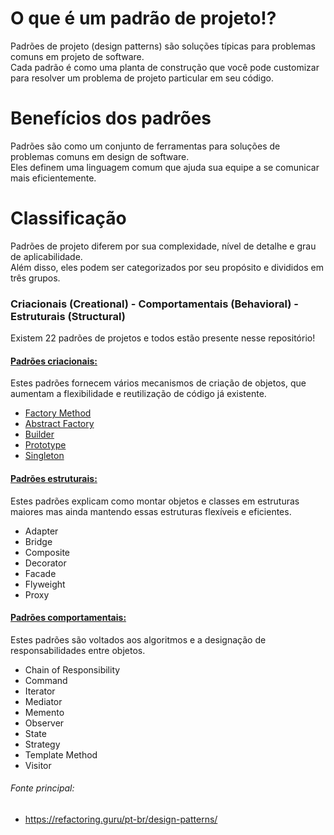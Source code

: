 # O que é um padrão de projeto!?
Padrões de projeto (design patterns) são soluções típicas para problemas comuns em projeto de software.<br>
Cada padrão é como uma planta de construção que você pode customizar para resolver um problema de projeto particular em seu código.

# Benefícios dos padrões
Padrões são como um conjunto de ferramentas para soluções de problemas comuns em design de software.<br>
Eles definem uma linguagem comum que ajuda sua equipe a se comunicar mais eficientemente.

# Classificação
Padrões de projeto diferem por sua complexidade, nível de detalhe e grau de aplicabilidade.<br>
Além disso, eles podem ser categorizados por seu propósito e divididos em três grupos.

### Criacionais (Creational) - Comportamentais (Behavioral) - Estruturais (Structural)

Existem 22 padrões de projetos e todos estão presente nesse repositório!

#### [Padrões criacionais:](https://github.com/Kakouz/design-pattern-Java/tree/main/src/design_patterns/creational)
Estes padrões fornecem vários mecanismos de criação de objetos, que aumentam a flexibilidade e reutilização de código já existente.<br>

- [Factory Method](https://github.com/Kakouz/design-pattern-Java/tree/main/src/design_patterns/creational/factory_method)
- [Abstract Factory](https://github.com/Kakouz/design-pattern-Java/tree/main/src/design_patterns/creational/abstract_factory)
- [Builder](https://github.com/Kakouz/design-pattern-Java/tree/main/src/design_patterns/creational/builder)
- [Prototype](https://github.com/Kakouz/design-pattern-Java/tree/main/src/design_patterns/creational/prototype)
- [Singleton](https://github.com/Kakouz/design-pattern-Java/tree/main/src/design_patterns/creational/singleton)

#### [Padrões estruturais:](https://github.com/Kakouz/design-pattern-Java/tree/main/src/design_patterns/structural)
Estes padrões explicam como montar objetos e classes em estruturas maiores mas ainda mantendo essas estruturas flexíveis e eficientes.<br>

- Adapter
- Bridge
- Composite
- Decorator
- Facade
- Flyweight
- Proxy

#### [Padrões comportamentais:](https://github.com/Kakouz/design-pattern-Java/tree/main/src/design_patterns/behavioral)
Estes padrões são voltados aos algoritmos e a designação de responsabilidades entre objetos.<br>

- Chain of Responsibility
- Command
- Iterator
- Mediator
- Memento
- Observer
- State
- Strategy
- Template Method
- Visitor


###### Fonte principal:
- https://refactoring.guru/pt-br/design-patterns/

